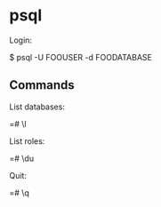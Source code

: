 # psql

Login:

  $ psql -U FOOUSER -d FOODATABASE

## Commands

List databases:

  =# \l

List roles:

  =# \du

Quit:

  =# \q


